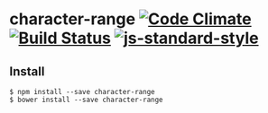 character-range [![Code Climate](https://codeclimate.com/github/ileri/character-range/badges/gpa.svg)](https://codeclimate.com/github/ileri/character-range) [![Build Status](https://travis-ci.org/ileri/character-range.svg?branch=master)](https://travis-ci.org/ileri/character-range) [![js-standard-style](https://img.shields.io/badge/code%20style-standard-brightgreen.svg?style=flat)](https://github.com/feross/standard)
==============

Install
--------------
```
$ npm install --save character-range
$ bower install --save character-range
```
